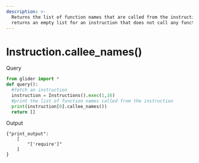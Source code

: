 ```yaml
---
description: >-
  Returns the list of function names that are called from the instruction. It
  returns an empty list for an instruction that does not call any functions
---
```


# Instruction.callee\_names()

Query

```python
from glider import *
def query():
  #fetch an instruction
  instruction = Instructions().exec(1,16)
  #print the list of function names called from the instruction
  print(instruction[0].callee_names()) 
  return []
```

Output

```
{"print_output": 
    [
        "['require']"
    ]
}
    
```
